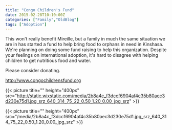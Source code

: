 ```yaml
---
title: "Congo Children's Fund"
date: 2015-02-28T10:10:00Z
categories: ["Family","OldBlog"]
tags: ["Adoption"]
---
```


This won't really benefit Mireille, but a family in much the same situation we are in has started a fund to help bring food to orphans in need in Kinshasa. We're planning on doing some fund raising to help this organization. Despite your feelings on international adoption, it's hard to disagree with helping children to get nutritious food and water.

Please consider donating.

http://www.congochildrensfund.org

{{< picture title="" height="400px" src="http://static.wixstatic.com/media/2b8a4c_f3dccf6904af4c35b80aec3d230e75d1.jpg_srz_640_314_75_22_0.50_1.20_0.00_jpg_srz" >}}

{{< picture title="" height="400px" src="/media/2b8a4c_f3dccf6904af4c35b80aec3d230e75d1.jpg_srz_640_314_75_22_0.50_1.20_0.00_jpg_srz" >}}

